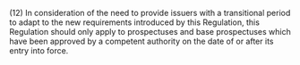 (12) In consideration of the need to provide issuers with a transitional period to adapt to the new requirements introduced by this Regulation, this Regulation should only apply to prospectuses and base prospectuses which have been approved by a competent authority on the date of or after its entry into force.